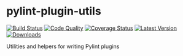 pylint-plugin-utils
===================
[![Build Status](https://travis-ci.org/landscapeio/pylint-plugin-utils?branch=master)](https://travis-ci.org/landscapeio/pylint-plugin-utils) 
[![Code Quality](https://landscape.io/github/landscapeio/pylint-plugin-utils/badge/master.png)](https://landscape.io/github/landscapeio/pylint-plugin-utils)
[![Coverage Status](https://coveralls.io/repos/landscapeio/pylint-plugin-utils/badge.png)](https://coveralls.io/r/landscapeio/pylint-plugin-utils)
[![Latest Version](https://pypip.in/v/pylint-plugin-utils/badge.png)](https://crate.io/package/pylint-plugin-utils)
[![Downloads](https://pypip.in/d/pylint-plugin-utils/badge.png)](https://crate.io/package/pylint-plugin-utils)

Utilities and helpers for writing Pylint plugins
